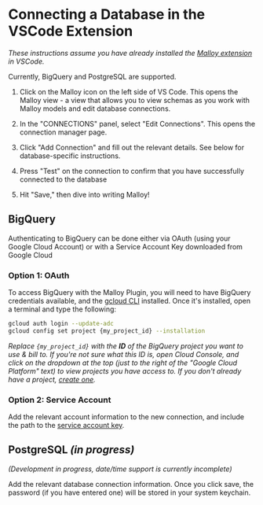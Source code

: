 # Connecting a Database in the VSCode Extension
_These instructions assume you have already installed the [Malloy extension](https://marketplace.visualstudio.com/items?itemName=malloydata.malloy-vscode) in VSCode._

Currently, BigQuery and PostgreSQL are supported.

1. Click on the Malloy icon on the left side of VS Code. This opens the Malloy view - a view that allows you to view schemas as you work with Malloy models and edit database connections.

2. In the "CONNECTIONS" panel, select "Edit Connections". This opens the connection manager page.

3. Click "Add Connection" and fill out the relevant details. See below for database-specific instructions.

4. Press "Test" on the connection to confirm that you have successfully connected to the database

5. Hit "Save," then dive into writing Malloy!


## BigQuery

Authenticating to BigQuery can be done either via OAuth (using your Google Cloud Account) or with a Service Account Key downloaded from Google Cloud

### Option 1: OAuth

To access BigQuery with the Malloy Plugin, you will need to have BigQuery credentials available, and the [gcloud CLI](https://cloud.google.com/sdk/gcloud) installed. Once it's installed, open a terminal and type the following:

```bash
gcloud auth login --update-adc
gcloud config set project {my_project_id} --installation
```

_Replace `{my_project_id}` with the **ID** of the BigQuery project you want to use & bill to. If you're not sure what this ID is, open Cloud Console, and click on the dropdown at the top (just to the right of the "Google Cloud Platform" text) to view projects you have access to. If you don't already have a project, [create one](https://cloud.google.com/resource-manager/docs/creating-managing-projects)._

### Option 2: Service Account

Add the relevant account information to the new connection, and include the path to the [service account key](https://cloud.google.com/iam/docs/creating-managing-service-account-keys).

## PostgreSQL _(in progress)_
_(Development in progress, date/time support is currently incomplete)_

Add the relevant database connection information. Once you click save, the password (if you have entered one) will be stored in your system keychain.

